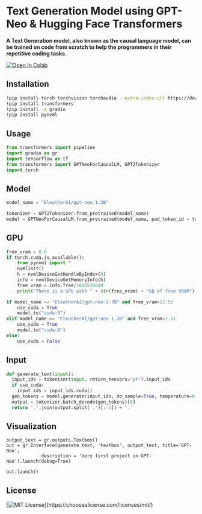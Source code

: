 # Text Generation Model using GPT-Neo & Hugging Face Transformers

**A Text Generation model, also known as the causal language model, can be trained on code from scratch to help the programmers in their repetitive coding tasks.**

[![Open In Colab](https://colab.research.google.com/assets/colab-badge.svg)](https://colab.research.google.com/github/Mahmudul-Hasan-Shakill/Transformers_Model/blob/main/Text%20Generation%20GPT%20neo/GPT3_GPT_NEO.ipynb)

## Installation

```bash
!pip install torch torchvision torchaudio --extra-index-url https://download.pytorch.org/whl/cu116
!pip install transformers
!pip install -q gradio
!pip install pynvml
```

## Usage

```python
from transformers import pipeline
import gradio as gr
import tensorflow as tf
from transformers import GPTNeoForCausalLM, GPT2Tokenizer
import torch
```

## Model  

```python
model_name = "EleutherAI/gpt-neo-1.3B"

tokenizer = GPT2Tokenizer.from_pretrained(model_name)
model = GPTNeoForCausalLM.from_pretrained(model_name, pad_token_id = tokenizer.eos_token_id)
```

## GPU 
```python
free_vram = 0.0
if torch.cuda.is_available():
    from pynvml import *
    nvmlInit()
    h = nvmlDeviceGetHandleByIndex(0)
    info = nvmlDeviceGetMemoryInfo(h)
    free_vram = info.free/1048576000
    print("There is a GPU with " + str(free_vram) + "GB of free VRAM")
```
```python
if model_name == "EleutherAI/gpt-neo-2.7B" and free_vram>13.5:
    use_cuda = True
    model.to("cuda:0")
elif model_name == "EleutherAI/gpt-neo-1.3B" and free_vram>7.5:
    use_cuda = True
    model.to("cuda:0")
else:
    use_cuda = False
```

## Input
```python
def generate_text(input):
  input_ids = tokenizer(input, return_tensors="pt").input_ids
  if use_cuda:
    input_ids = input_ids.cuda()
  gen_tokens = model.generate(input_ids, do_sample=True, temperature=0.9, max_length=500)
  output = tokenizer.batch_decode(gen_tokens)[0]
  return '.'.join(output.split('.')[:-1]) + '.'
```
## Visualization
```
output_text = gr.outputs.Textbox()
out = gr.Interface(generate_text, 'textbox', output_text, title='GPT-Neo',
             description = 'Very first project in GPT-Neo').launch(debug=True)

out.launch()
```

## License
[![MIT License](https://img.shields.io/apm/l/atomic-design-ui.svg?)](https://choosealicense.com/licenses/mit/)
